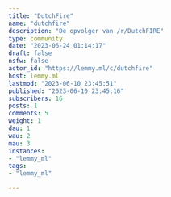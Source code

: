 ```yaml
---
title: "DutchFire" 
name: "dutchfire"
description: "De opvolger van /r/DutchFIRE"
type: community
date: "2023-06-24 01:14:17"
draft: false
nsfw: false
actor_id: "https://lemmy.ml/c/dutchfire"
host: lemmy.ml
lastmod: "2023-06-10 23:45:51"
published: "2023-06-10 23:45:16"
subscribers: 16
posts: 1
comments: 5
weight: 1
dau: 1
wau: 2
mau: 3
instances:
- "lemmy_ml"
tags: 
- "lemmy_ml"

---
```


